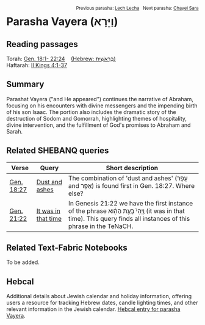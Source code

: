 
<span style="float: right;"><sup>Previous parasha: <a href="../03%20-%20Lech%20Lecha/README.md#start">Lech Lecha</a> &nbsp;&nbsp;Next parasha: <a href="../05%20-%20Chayei%20Sarah/README.md#start">Chayei Sara</a></sup></span>
# Parasha Vayera (וַיֵּרָא) <a name="start"></a> 

## Reading passages

Torah: [Gen. 18:1- 22:24](https://www.stepbible.org/?q=version=NASB2020|reference=Gen.18:1-22:24&options=HNVUG) &nbsp;&nbsp; [(Hebrew: בְּרֵאשִׁית)](https://tikkun.io/#/p/lech-lecha)<br>
Haftarah: [II Kings 4:1-37](https://www.stepbible.org/?q=version=NASB2020|reference=2Kgs.4:1-37&options=HNVUG)

## Summary

Parashat Vayera ("and He appeared") continues the narrative of Abraham, focusing on his encounters with divine messengers and the impending birth of his son Isaac. The portion also includes the dramatic story of the destruction of Sodom and Gomorrah, highlighting themes of hospitality, divine intervention, and the fulfillment of God's promises to Abraham and Sarah.

## Related SHEBANQ queries

Verse | Query | Short description
--- | --- | ---
[Gen. 18:27](https://www.stepbible.org/?q=version=NASB2020\|reference=Gen.18:27&options=HNVUG) | [Dust and ashes](https://shebanq.ancient-data.org/hebrew/queries?goto=5556) | The combination of 'dust and ashes' (עָפָר and אֵפֶר) is found first in Gen. 18:27. Where else?
[Gen. 21:22](https://www.stepbible.org/?q=version=NASB2020\|reference=Gen.21:22&options=HNVUG) | [It was in that time](https://shebanq.ancient-data.org/hebrew/text?iid=5997&page=1&mr=r&qw=q) |  In Genesis 21:22 we have the first instance of the phrase וַֽיְהִי֙ בָּעֵ֣ת הַהִ֔וא (it was in that time). This query finds all instances of this phrase in the TeNaCH. 


## Related Text-Fabric Notebooks

To be added.

## Hebcal

Additional details about Jewish calendar and holiday information, offering users a resource for tracking Hebrew dates, candle lighting times, and other relevant information in the Jewish calendar. [Hebcal entry for parasha Vayera](https://www.hebcal.com/sedrot/vayera).
